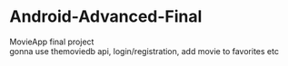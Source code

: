 # Android-Advanced-Final
MovieApp final project <br>
gonna use themoviedb api, login/registration, add movie to favorites etc
